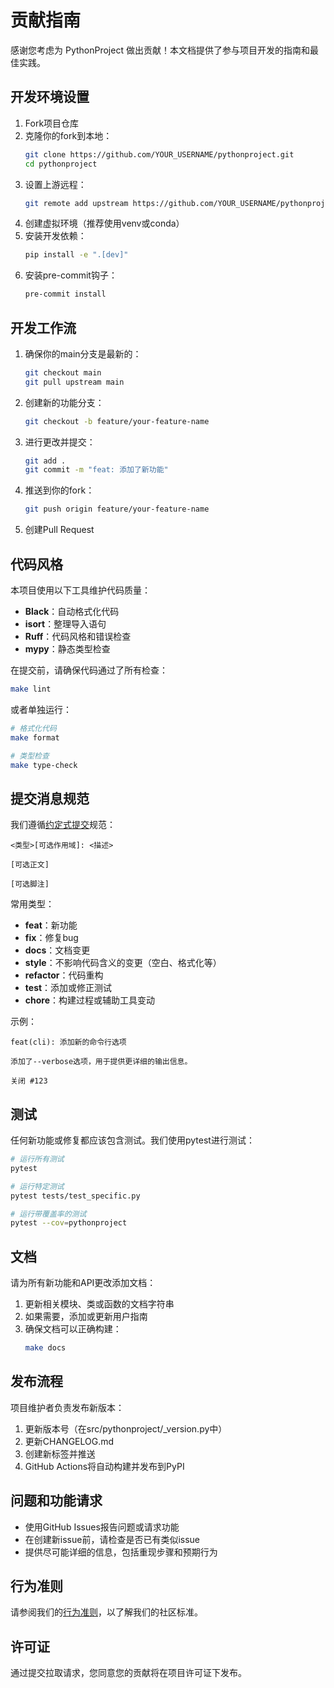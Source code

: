 # 贡献指南

感谢您考虑为 PythonProject 做出贡献！本文档提供了参与项目开发的指南和最佳实践。

## 开发环境设置

1. Fork项目仓库
2. 克隆你的fork到本地：
   ```bash
   git clone https://github.com/YOUR_USERNAME/pythonproject.git
   cd pythonproject
   ```
3. 设置上游远程：
   ```bash
   git remote add upstream https://github.com/YOUR_USERNAME/pythonproject.git
   ```
4. 创建虚拟环境（推荐使用venv或conda）
5. 安装开发依赖：
   ```bash
   pip install -e ".[dev]"
   ```
6. 安装pre-commit钩子：
   ```bash
   pre-commit install
   ```

## 开发工作流

1. 确保你的main分支是最新的：
   ```bash
   git checkout main
   git pull upstream main
   ```
2. 创建新的功能分支：
   ```bash
   git checkout -b feature/your-feature-name
   ```
3. 进行更改并提交：
   ```bash
   git add .
   git commit -m "feat: 添加了新功能"
   ```
4. 推送到你的fork：
   ```bash
   git push origin feature/your-feature-name
   ```
5. 创建Pull Request

## 代码风格

本项目使用以下工具维护代码质量：

* **Black**：自动格式化代码
* **isort**：整理导入语句
* **Ruff**：代码风格和错误检查
* **mypy**：静态类型检查

在提交前，请确保代码通过了所有检查：

```bash
make lint
```

或者单独运行：

```bash
# 格式化代码
make format

# 类型检查
make type-check
```

## 提交消息规范

我们遵循[约定式提交](https://www.conventionalcommits.org/)规范：

```
<类型>[可选作用域]: <描述>

[可选正文]

[可选脚注]
```

常用类型：

* **feat**：新功能
* **fix**：修复bug
* **docs**：文档变更
* **style**：不影响代码含义的变更（空白、格式化等）
* **refactor**：代码重构
* **test**：添加或修正测试
* **chore**：构建过程或辅助工具变动

示例：
```
feat(cli): 添加新的命令行选项

添加了--verbose选项，用于提供更详细的输出信息。

关闭 #123
```

## 测试

任何新功能或修复都应该包含测试。我们使用pytest进行测试：

```bash
# 运行所有测试
pytest

# 运行特定测试
pytest tests/test_specific.py

# 运行带覆盖率的测试
pytest --cov=pythonproject
```

## 文档

请为所有新功能和API更改添加文档：

1. 更新相关模块、类或函数的文档字符串
2. 如果需要，添加或更新用户指南
3. 确保文档可以正确构建：
   ```bash
   make docs
   ```

## 发布流程

项目维护者负责发布新版本：

1. 更新版本号（在src/pythonproject/_version.py中）
2. 更新CHANGELOG.md
3. 创建新标签并推送
4. GitHub Actions将自动构建并发布到PyPI

## 问题和功能请求

* 使用GitHub Issues报告问题或请求功能
* 在创建新issue前，请检查是否已有类似issue
* 提供尽可能详细的信息，包括重现步骤和预期行为

## 行为准则

请参阅我们的[行为准则](CODE_OF_CONDUCT.md)，以了解我们的社区标准。

## 许可证

通过提交拉取请求，您同意您的贡献将在项目许可证下发布。
